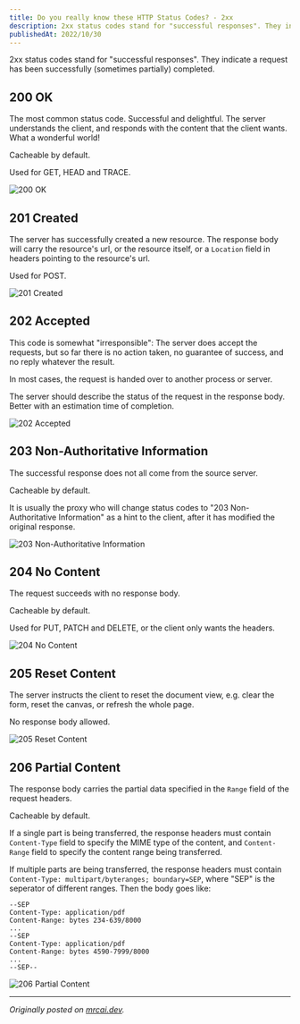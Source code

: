 ```yaml
---
title: Do you really know these HTTP Status Codes? - 2xx
description: 2xx status codes stand for "successful responses". They indicate a request has been successfully (sometimes partially) completed.
publishedAt: 2022/10/30
---
```


2xx status codes stand for "successful responses". They indicate a request has been successfully (sometimes partially) completed.

## 200 OK

The most common status code. Successful and delightful. The server understands the client, and responds with the content that the client wants. What a wonderful world!

Cacheable by default.

Used for GET, HEAD and TRACE.

![200 OK](https://s2.loli.net/2022/10/30/SacmH2jMKq3oDsC.png)

## 201 Created

The server has successfully created a new resource. The response body will carry the resource's url, or the resource itself, or a `Location` field in headers pointing to the resource's url.

Used for POST.

![201 Created](https://s2.loli.net/2022/10/30/XKaBUFDJqr7AOEf.png)

## 202 Accepted

This code is somewhat "irresponsible": The server does accept the requests, but so far there is no action taken, no guarantee of success, and no reply whatever the result.

In most cases, the request is handed over to another process or server.

The server should describe the status of the request in the response body. Better with an
estimation time of completion.

![202 Accepted](https://s2.loli.net/2022/10/30/LYgaKM2FfI5cUS3.png)

## 203 Non-Authoritative Information

The successful response does not all come from the source server.

Cacheable by default.

It is usually the proxy who will change status codes to "203 Non-Authoritative Information" as a hint to the client, after it has modified the original response.

![203 Non-Authoritative Information](https://s2.loli.net/2022/10/30/qr9eBo7TXfajN8J.png)

## 204 No Content

The request succeeds with no response body.

Cacheable by default.

Used for PUT, PATCH and DELETE, or the client only wants the headers.

![204 No Content](https://s2.loli.net/2022/10/30/y7tA96rkHZCqQBG.png)

## 205 Reset Content

The server instructs the client to reset the document view, e.g. clear the form, reset the canvas, or refresh the whole page.

No response body allowed.

![205 Reset Content](https://s2.loli.net/2022/10/30/A1OCpXmceVg3RJf.png)

## 206 Partial Content

The response body carries the partial data specified in the `Range` field of the request headers.

Cacheable by default.

If a single part is being transferred, the response headers must contain `Content-Type` field to specify the MIME type of the content, and `Content-Range` field to specify the content range being transferred.

If multiple parts are being transferred, the response headers must contain `Content-Type: multipart/byteranges; boundary=SEP`, where "SEP" is the seperator of different ranges. Then the body goes like:

```
--SEP
Content-Type: application/pdf
Content-Range: bytes 234-639/8000
...
--SEP
Content-Type: application/pdf
Content-Range: bytes 4590-7999/8000
...
--SEP--
```

![206 Partial Content](https://s2.loli.net/2022/10/30/Nj8tbcUaZsPqJl7.png)

---

_Originally posted on [mrcai.dev](http://localhost:3000/blog/posts/do-you-really-know-these-http-status-codes-2xx)._
